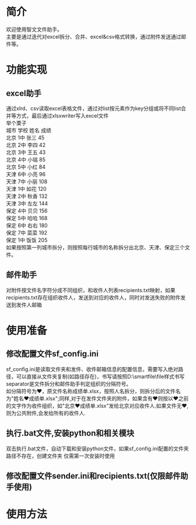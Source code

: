 # 简介
欢迎使用智文文件助手。  
主要是通过迭代对excel拆分、合并、excel&csv格式转换，通过附件发送通过邮件等。
# 功能实现
## excel助手
通过xlrd、csv读取excel表格文件，通过对list按元素作为key分组或将不同list合并等方式，最后通过xlsxwriter写入excel文件  
举个栗子  
        城市	学校	姓名	成绩  
        北京	1中	张三	45  
        北京	2中	李四	42  
        北京	3中	王五	43  
        北京	4中	小铭	85  
        北京	5中	小红	84  
        天津	6中	小亮	96  
        天津	7中	小丽	108  
        天津	1中	如花	120  
        天津	2中	秋香	132  
        天津	3中	左左	144  
        保定	4中	贝贝	156  
        保定	5中	哈哈	168  
        保定	6中	右右	180  
        保定	7中	菜菜	192  
        保定	1中	饭饭	205  
如果按照第一列城市拆分，则按照每行城市的名称拆分出北京、天津、保定三个文件。
## 邮件助手
对附件按文件名字符分成不同组织，和收件人列表recipients.txt映射，如果recipients.txt存在组织收件人，发送到对应的收件人，同时对发送失败的附件发送到发件人邮箱
# 使用准备
## 修改配置文件sf_config.ini
sf_config.ini是读取文件夹和发件、收件邮箱信息的配置信息，需要写入绝对路径，可以直接从文件夹复制(如路径存在)，书写请按照D:\smartfile\file样式书写  
separator是文件拆分和邮件助手判定组织的分隔符号。  
如分隔符号为❤，原文件名称成绩单.xlsx，按照人名拆分，则拆分后的文件名为"姓名❤成绩单.xlsx";同样,对于在发件文件夹的附件，如果含有❤则按以❤之前的文字作为收件组织，如"北京❤成绩单.xlsx"发给北京对应收件人.如果文件无❤,则为公共附件,会发给所有的收件人.
## 执行.bat文件,安装python和相关模块
双击执行.bat文件，自动下载和安装python文件，如果sf_config.ini配置的文件夹路径不存在，创建文件夹
仅需第一次安装时使用
## 修改配置文件sender.ini和recipients.txt(仅限邮件助手使用)
# 使用方法
